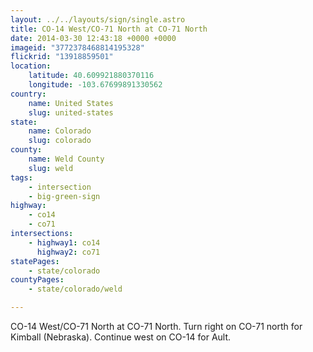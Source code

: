 ```yaml
---
layout: ../../layouts/sign/single.astro
title: CO-14 West/CO-71 North at CO-71 North
date: 2014-03-30 12:43:18 +0000 +0000
imageid: "3772378468814195328"
flickrid: "13918859501"
location:
    latitude: 40.609921880370116
    longitude: -103.67699891330562
country:
    name: United States
    slug: united-states
state:
    name: Colorado
    slug: colorado
county:
    name: Weld County
    slug: weld
tags:
    - intersection
    - big-green-sign
highway:
    - co14
    - co71
intersections:
    - highway1: co14
      highway2: co71
statePages:
    - state/colorado
countyPages:
    - state/colorado/weld

---
```

CO-14 West/CO-71 North at CO-71 North.  Turn right on CO-71 north for Kimball (Nebraska).  Continue west on CO-14 for Ault.